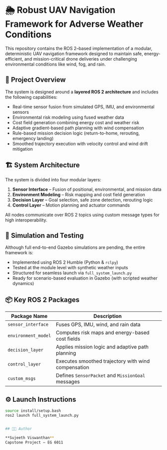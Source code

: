 # 🌦️ Robust UAV Navigation Framework for Adverse Weather Conditions

This repository contains the ROS 2–based implementation of a modular, deterministic UAV navigation framework designed to maintain safe, energy-efficient, and mission-critical drone deliveries under challenging environmental conditions like wind, fog, and rain.

## 📌 Project Overview

The system is designed around a **layered ROS 2 architecture** and includes the following capabilities:
- Real-time sensor fusion from simulated GPS, IMU, and environmental sensors
- Environmental risk modeling using fused weather data
- Cost field generation combining energy cost and weather risk
- Adaptive gradient-based path planning with wind compensation
- Rule-based mission decision logic (return-to-home, rerouting, emergency landing)
- Smoothed trajectory execution with velocity control and wind drift mitigation

## 🏗️ System Architecture

The system is divided into four modular layers:
1. **Sensor Interface** – Fusion of positional, environmental, and mission data
2. **Environment Modeling** – Risk mapping and cost field generation
3. **Decision Layer** – Goal selection, safe zone detection, rerouting logic
4. **Control Layer** – Motion planning and actuator commands

All nodes communicate over ROS 2 topics using custom message types for high interoperability.

## 🧪 Simulation and Testing

Although full end-to-end Gazebo simulations are pending, the entire framework is:
- Implemented using ROS 2 Humble (Python & `rclpy`)
- Tested at the module level with synthetic weather inputs
- Structured for seamless launch via `full_system_launch.py`
- Ready for scenario-based evaluation in Gazebo (with scripted weather dynamics)

## 📦 Key ROS 2 Packages

| Package Name         | Description |
|----------------------|-------------|
| `sensor_interface`   | Fuses GPS, IMU, wind, and rain data |
| `environment_model`  | Computes risk maps and energy-based cost fields |
| `decision_layer`     | Applies mission logic and adaptive path planning |
| `control_layer`      | Executes smoothed trajectory with wind compensation |
| `custom_msgs`        | Defines `SensorPacket` and `MissionGoal` messages |

## ⚙️ Launch Instructions

```bash
source install/setup.bash
ros2 launch full_system_launch.py


## 👨‍💻 Author

**Sujeeth Viswanthan**  
Capstone Project – EG 6011  
 

